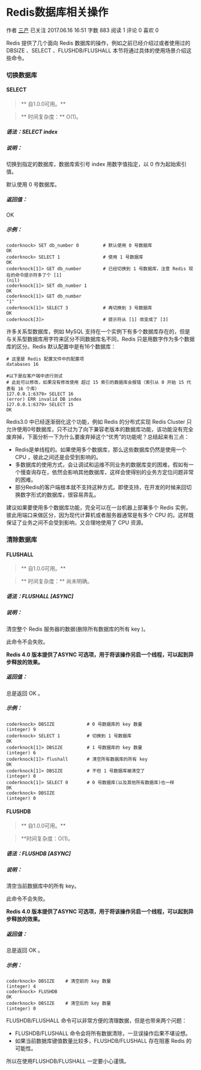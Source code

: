 # Redis数据库相关操作

作者  [三产][0] 已关注 2017.06.16 16:51  字数 883  阅读 1 评论 0 喜欢 0

Redis 提供了几个面向 Redis 数据库的操作，例如之前已经介绍过或者使用过的 DBSIZE 、SELECT 、FLUSHDB/FLUSHALL 本节将通过具体的使用场景介绍这些命令。

### 切换数据库

#### SELECT

>** 自1.0.0可用。**

>** 时间复杂度：** O(1)。

##### 语法：**SELECT index**

##### 说明：

切换到指定的数据库，数据库索引号 index 用数字值指定，以 0 作为起始索引值。

默认使用 0 号数据库。

##### 返回值：

OK

##### 示例：

    coderknock> SET db_number 0         # 默认使用 0 号数据库
    OK
    coderknock> SELECT 1                # 使用 1 号数据库
    OK
    coderknock[1]> GET db_number        # 已经切换到 1 号数据库，注意 Redis 现在的命令提示符多了个 [1]
    (nil)
    coderknock[1]> SET db_number 1
    OK
    coderknock[1]> GET db_number
    "1"
    coderknock[1]> SELECT 3             # 再切换到 3 号数据库
    OK
    coderknock[3]>                      # 提示符从 [1] 改变成了 [3]

许多关系型数据库，例如 MySQL 支持在一个实例下有多个数据库存在的，但是与关系型数据库用字符来区分不同数据库名不同，Redis 只是用数字作为多个数据库的区分。Redis 默认配置中是有16个数据库：

    # 这里是 Redis 配置文件中的配置项
    databases 16
    
    #以下是在客户端中进行测试
    # 此处可以修改，如果没有修改使用 超过 15 索引的数据库会报错（索引从 0 开始 15 代表有 16 个库）
    127.0.0.1:6379> SELECT 16
    (error) ERR invalid DB index
    127.0.0.1:6379> SELECT 15
    OK

Redis3.0 中已经逐渐弱化这个功能，例如 Redis 的分布式实现 Redis Cluster 只允许使用0号数据库，只不过为了向下兼容老版本的数据库功能，该功能没有完全废弃掉，下面分析一下为什么要废弃掉这个“优秀”的功能呢？总结起来有三点：

* Redis是单线程的。如果使用多个数据库，那么这些数据库仍然是使用一个 CPU ，彼此之间还是会受到影响的。
* 多数据库的使用方式，会让调试和运维不同业务的数据库变的困难，假如有一个慢查询存在，依然会影响其他数据库，这样会使得别的业务方定位问题非常的困难。
* 部分Redis的客户端根本就不支持这种方式。即使支持，在开发的时候来回切换数字形式的数据库，很容易弄乱。

建议如果要使用多个数据库功能，完全可以在一台机器上部署多个 Redis 实例，彼此用端口来做区分，因为现代计算机或者服务器通常是有多个 CPU 的。这样既保证了业务之间不会受到影响，又合理地使用了 CPU 资源。

### 清除数据库

#### FLUSHALL

>** 自1.0.0可用。**

>** 时间复杂度：** 尚未明确。

##### 语法：FLUSHALL [ASYNC]

##### 说明：

清空整个 Redis 服务器的数据(删除所有数据库的所有 key )。

此命令不会失败。

**Redis 4.0 版本提供了ASYNC 可选项，用于将该操作另启一个线程，可以起到异步释放的效果。**

##### 返回值：

总是返回 OK 。

##### 示例：

    coderknock> DBSIZE            # 0 号数据库的 key 数量
    (integer) 9
    coderknock> SELECT 1          # 切换到 1 号数据库
    OK
    coderknock[1]> DBSIZE         # 1 号数据库的 key 数量
    (integer) 6
    coderknock[1]> flushall       # 清空所有数据库的所有 key
    OK
    coderknock[1]> DBSIZE         # 不但 1 号数据库被清空了
    (integer) 0
    coderknock[1]> SELECT 0       # 0 号数据库(以及其他所有数据库)也一样
    OK
    coderknock> DBSIZE
    (integer) 0

#### FLUSHDB

>** 自1.0.0可用。**

> **时间复杂度：O(1)。

##### 语法：FLUSHDB [ASYNC]

##### 说明：

清空当前数据库中的所有 key。

此命令不会失败。

**Redis 4.0 版本提供了ASYNC 可选项，用于将该操作另启一个线程，可以起到异步释放的效果。**

##### 返回值：

总是返回 OK 。

##### 示例：

    coderknock> DBSIZE    # 清空前的 key 数量
    (integer) 4
    coderknock> FLUSHDB
    OK
    coderknock> DBSIZE    # 清空后的 key 数量
    (integer) 0

FLUSHDB/FLUSHALL 命令可以非常方便的清理数据，但是也带来两个问题：

* FLUSHDB/FLUSHALL 命令会将所有数据清除，一旦误操作后果不堪设想。
* 如果当前数据库键值数量比较多，FLUSHDB/FLUSHALL 存在阻塞 Redis 的可能性。

所以在使用FLUSHDB/FLUSHALL 一定要小心谨慎。

[0]: http://www.jianshu.com/u/2de721a368d3